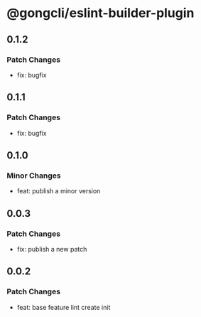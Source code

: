 # @gongcli/eslint-builder-plugin

## 0.1.2

### Patch Changes

- fix: bugfix

## 0.1.1

### Patch Changes

- fix: bugfix

## 0.1.0

### Minor Changes

- feat: publish a minor version

## 0.0.3

### Patch Changes

- fix: publish a new patch

## 0.0.2

### Patch Changes

- feat: base feature lint create init
